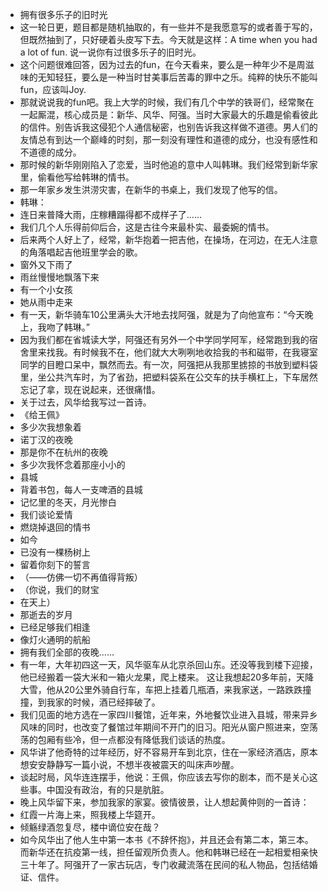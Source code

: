 - 拥有很多乐子的旧时光
- 这一轮日更，题目都是随机抽取的，有一些并不是我愿意写的或者善于写的，但既然抽到了，只好硬着头皮写下去。今天就是这样：A time when you had a lot of fun. 说一说你有过很多乐子的旧时光。
- 这个问题很难回答，因为过去的fun，在今天看来，要么是一种年少不是周滋味的无知轻狂，要么是一种当时甘美事后苦毒的罪中之乐。纯粹的快乐不能叫fun，应该叫Joy.
- 那就说说我的fun吧。我上大学的时候，我们有几个中学的铁哥们，经常聚在一起厮混，核心成员是：新华、风华、阿强。当时大家最大的乐趣是偷看彼此的信件。别告诉我这侵犯个人通信秘密，也别告诉我这样做不道德。男人们的友情总有到达一个巅峰的时刻，那一刻没有理性和道德的成分，也没有感性和不道德的成分。
- 那时候的新华刚刚陷入了恋爱，当时他追的意中人叫韩琳。我们经常到新华家里，偷看他写给韩琳的情书。
- 那一年家乡发生洪涝灾害，在新华的书桌上，我们发现了他写的信。
- 韩琳：
- 连日来普降大雨，庄稼糟蹋得都不成样子了……
- 我们几个人乐得前仰后合，这是古往今来最朴实、最委婉的情书。
- 后来两个人好上了，经常，新华抱着一把吉他，在操场，在河边，在无人注意的角落唱起吉他班里学会的歌。
- 窗外又下雨了
- 雨丝慢慢地飘落下来
- 有一个小女孩
- 她从雨中走来
- 有一天，新华骑车10公里满头大汗地去找阿强，就是为了向他宣布：“今天晚上，我吻了韩琳。”
- 因为我们都在省城读大学，阿强还有另外一个中学同学阿军，经常跑到我的宿舍里来找我。有时候我不在，他们就大大咧咧地收拾我的书和磁带，在我寝室同学的目瞪口呆中，飘然而去。有一次，阿强把从我那里掳掠的书放到塑料袋里，坐公共汽车时，为了省劲，把塑料袋系在公交车的扶手横杠上，下车居然忘记了拿，现在说起来，还很痛惜。
- 关于过去，风华给我写过一首诗。
- 《给王佩》
- 多少次我想象着
- 诺丁汉的夜晚
- 那是你不在杭州的夜晚
- 多少次我怀念着那座小小的
- 县城
- 背着书包，每人一支啤酒的县城
- 记忆里的冬天，月光惨白
- 我们谈论爱情
- 燃烧掉退回的情书
- 如今
- 已没有一棵杨树上
- 留着你刻下的誓言
- （——仿佛一切不再值得背叛）
- （你说，我们的财宝
- 在天上）
- 那逝去的岁月
- 已经足够我们相逢
- 像灯火通明的航船
- 拥有我们全部的夜晚……
- 有一年，大年初四这一天，风华驱车从北京杀回山东。还没等我到楼下迎接，他已经搬着一袋大米和一箱火龙果，爬上楼来。 这让我想起20多年前，天降大雪，他从20公里外骑自行车，车把上挂着几瓶酒，来我家送，一路跌跌撞撞，到我家的时候，酒已经摔破了。
- 我们见面的地方选在一家四川餐馆，近年来，外地餐饮业进入县城，带来异乡风味的同时，也改变了餐馆过年期间不开门的旧习。阳光从窗户照进来，空荡荡的包厢有些冷，但一点都没有降低我们谈话的热度。
- 风华讲了他奇特的过年经历，好不容易开车到北京，住在一家经济酒店，原本想安安静静写一篇小说，不想半夜被震天的叫床声吵醒。
- 谈起时局，风华连连摆手，他说：王佩，你应该去写你的剧本，而不是关心这些事。中国没有政治，有的只是肮脏。
- 晚上风华留下来，参加我家的家宴。彼情彼景，让人想起黄仲则的一首诗：
- 红霞一片海上来，照我楼上华筵开。
- 倾觞绿酒忽复尽，楼中谪位安在哉？
- 如今风华出了他人生中第一本书《不辞怀抱》，并且还会有第二本，第三本。而新华还在抗疫第一线，担任留观所负责人。他和韩琳已经在一起相爱相亲快三十年了。阿强开了一家古玩店，专门收藏流落在民间的私人物品，包括结婚证、信件。
